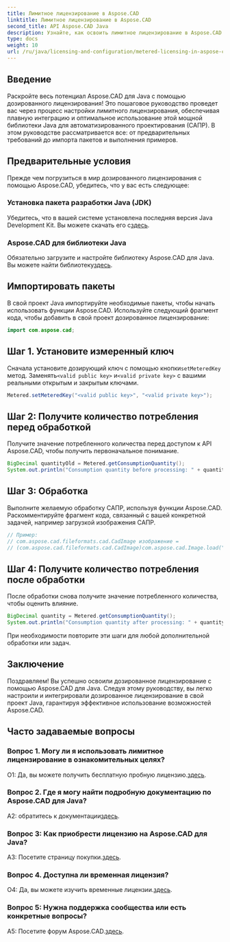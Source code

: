 ```yaml
---
title: Лимитное лицензирование в Aspose.CAD
linktitle: Лимитное лицензирование в Aspose.CAD
second_title: API Aspose.CAD Java
description: Узнайте, как освоить лимитное лицензирование в Aspose.CAD для Java, с помощью этого подробного руководства. Оптимизируйте обработку САПР для повышения эффективности и экономичности.
type: docs
weight: 10
url: /ru/java/licensing-and-configuration/metered-licensing-in-aspose-cad/
---
```

## Введение

Раскройте весь потенциал Aspose.CAD для Java с помощью дозированного лицензирования! Это пошаговое руководство проведет вас через процесс настройки лимитного лицензирования, обеспечивая плавную интеграцию и оптимальное использование этой мощной библиотеки Java для автоматизированного проектирования (САПР). В этом руководстве рассматривается все: от предварительных требований до импорта пакетов и выполнения примеров.

## Предварительные условия

Прежде чем погрузиться в мир дозированного лицензирования с помощью Aspose.CAD, убедитесь, что у вас есть следующее:

### Установка пакета разработки Java (JDK)

 Убедитесь, что в вашей системе установлена последняя версия Java Development Kit. Вы можете скачать его с[здесь](https://www.oracle.com/java/technologies/javase-downloads.html).

### Aspose.CAD для библиотеки Java

 Обязательно загрузите и настройте библиотеку Aspose.CAD для Java. Вы можете найти библиотеку[здесь](https://releases.aspose.com/cad/java/).

## Импортировать пакеты

В свой проект Java импортируйте необходимые пакеты, чтобы начать использовать функции Aspose.CAD. Используйте следующий фрагмент кода, чтобы добавить в свой проект дозированное лицензирование:

```java
import com.aspose.cad;
```

## Шаг 1. Установите измеренный ключ

 Сначала установите дозирующий ключ с помощью кнопки`setMeteredKey` метод. Заменять`<valid public key>` и`<valid private key>` с вашими реальными открытым и закрытым ключами.

```java
Metered.setMeteredKey("<valid public key>", "<valid private key>");
```

## Шаг 2: Получите количество потребления перед обработкой

Получите значение потребленного количества перед доступом к API Aspose.CAD, чтобы получить первоначальное понимание.

```java
BigDecimal quantityOld = Metered.getConsumptionQuantity();
System.out.println("Consumption quantity before processing: " + quantityOld);
```

## Шаг 3: Обработка

Выполните желаемую обработку САПР, используя функции Aspose.CAD. Раскомментируйте фрагмент кода, связанный с вашей конкретной задачей, например загрузкой изображения САПР.

```java
// Пример:
// com.aspose.cad.fileformats.cad.CadImage изображение =
// (com.aspose.cad.fileformats.cad.CadImage)com.aspose.cad.Image.load("BlockRefDgn.dwg");
```

## Шаг 4: Получите количество потребления после обработки

После обработки снова получите значение потребленного количества, чтобы оценить влияние.

```java
BigDecimal quantity = Metered.getConsumptionQuantity();
System.out.println("Consumption quantity after processing: " + quantity);
```

При необходимости повторите эти шаги для любой дополнительной обработки или задач.

## Заключение

Поздравляем! Вы успешно освоили дозированное лицензирование с помощью Aspose.CAD для Java. Следуя этому руководству, вы легко настроили и интегрировали дозированное лицензирование в свой проект Java, гарантируя эффективное использование возможностей Aspose.CAD.

## Часто задаваемые вопросы

### Вопрос 1. Могу ли я использовать лимитное лицензирование в ознакомительных целях?

 О1: Да, вы можете получить бесплатную пробную лицензию.[здесь](https://releases.aspose.com/).

### Вопрос 2. Где я могу найти подробную документацию по Aspose.CAD для Java?

 A2: обратитесь к документации[здесь](https://reference.aspose.com/cad/java/).

### Вопрос 3: Как приобрести лицензию на Aspose.CAD для Java?

 A3: Посетите страницу покупки.[здесь](https://purchase.aspose.com/buy).

### Вопрос 4. Доступна ли временная лицензия?

 О4: Да, вы можете изучить временные лицензии.[здесь](https://purchase.aspose.com/temporary-license/).

### Вопрос 5: Нужна поддержка сообщества или есть конкретные вопросы?

 A5: Посетите форум Aspose.CAD.[здесь](https://forum.aspose.com/c/cad/19).